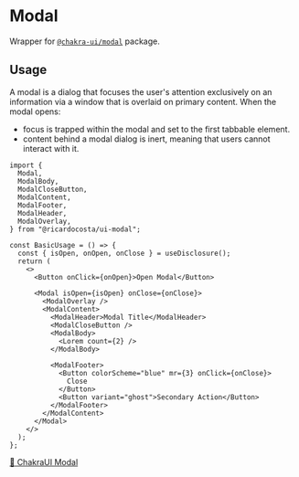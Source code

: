 # Modal

Wrapper for [`@chakra-ui/modal`](https://github.com/chakra-ui/chakra-ui/tree/main/packages/components/modal) package.

## Usage

A modal is a dialog that focuses the user's attention exclusively on an information via a window that is overlaid on primary content. When the modal opens:

- focus is trapped within the modal and set to the first tabbable element.
- content behind a modal dialog is inert, meaning that users cannot interact with it.

```tsx
import {
  Modal,
  ModalBody,
  ModalCloseButton,
  ModalContent,
  ModalFooter,
  ModalHeader,
  ModalOverlay,
} from "@ricardocosta/ui-modal";

const BasicUsage = () => {
  const { isOpen, onOpen, onClose } = useDisclosure();
  return (
    <>
      <Button onClick={onOpen}>Open Modal</Button>

      <Modal isOpen={isOpen} onClose={onClose}>
        <ModalOverlay />
        <ModalContent>
          <ModalHeader>Modal Title</ModalHeader>
          <ModalCloseButton />
          <ModalBody>
            <Lorem count={2} />
          </ModalBody>

          <ModalFooter>
            <Button colorScheme="blue" mr={3} onClick={onClose}>
              Close
            </Button>
            <Button variant="ghost">Secondary Action</Button>
          </ModalFooter>
        </ModalContent>
      </Modal>
    </>
  );
};
```

[🔗 ChakraUI Modal](https://chakra-ui.com/docs/components/modal)
